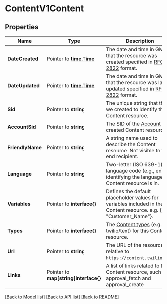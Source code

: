 # ContentV1Content

## Properties

Name | Type | Description | Notes
------------ | ------------- | ------------- | -------------
**DateCreated** | Pointer to [**time.Time**](time.Time.md) | The date and time in GMT that the resource was created specified in [RFC 2822](https://www.ietf.org/rfc/rfc2822.txt) format. |
**DateUpdated** | Pointer to [**time.Time**](time.Time.md) | The date and time in GMT that the resource was last updated specified in [RFC 2822](https://www.ietf.org/rfc/rfc2822.txt) format. |
**Sid** | Pointer to **string** | The unique string that that we created to identify the Content resource. |
**AccountSid** | Pointer to **string** | The SID of the [Account](https://www.twilio.com/docs/usage/api/account) that created Content resource. |
**FriendlyName** | Pointer to **string** | A string name used to describe the Content resource. Not visible to the end recipient. |
**Language** | Pointer to **string** | Two-letter (ISO 639-1) language code (e.g., en) identifying the language the Content resource is in. |
**Variables** | Pointer to **interface{}** | Defines the default placeholder values for variables included in the Content resource. e.g. {\"1\": \"Customer_Name\"}. |
**Types** | Pointer to **interface{}** | The [Content types](https://www.twilio.com/docs/content-api/content-types-overview) (e.g. twilio/text) for this Content resource. |
**Url** | Pointer to **string** | The URL of the resource, relative to `https://content.twilio.com`. |
**Links** | Pointer to **map[string]interface{}** | A list of links related to the Content resource, such as approval_fetch and approval_create |

[[Back to Model list]](../README.md#documentation-for-models) [[Back to API list]](../README.md#documentation-for-api-endpoints) [[Back to README]](../README.md)



